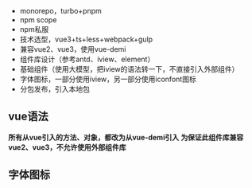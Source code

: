 - monorepo，turbo+pnpm
- npm scope
- npm私服
- 技术选型，vue3+ts+less+webpack+gulp
- 兼容vue2、vue3，使用vue-demi
- 组件库设计（参考antd、iview、element）
- 基础组件（使用大模型，把iview的语法转一下，不直接引入外部组件）
- 字体图标，一部分使用iview，另一部分使用iconfont图标
- 分包发布，引入本地包

## vue语法
**所有从vue引入的方法、对象，都改为从vue-demi引入**
**为保证此组件库兼容vue2、vue3，不允许使用外部组件库**


## 字体图标